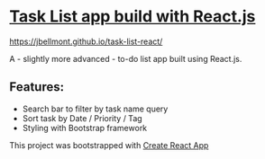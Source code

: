 # [Task List app build with React.js](https://jbellmont.github.io/task-list-react/)

https://jbellmont.github.io/task-list-react/

A - slightly more advanced - to-do list app built using React.js.

## Features:
- Search bar to filter by task name query
- Sort task by Date / Priority / Tag
- Styling with Bootstrap framework

This project was bootstrapped with [Create React App](https://github.com/facebook/create-react-app)